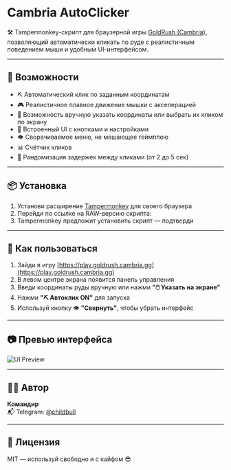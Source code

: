 # Cambria AutoClicker

🛠️ Tampermonkey-скрипт для браузерной игры [GoldRush (Cambria)](https://play.goldrush.cambria.gg), позволяющий автоматически кликать по руде с реалистичным поведением мыши и удобным UI-интерфейсом.

---

## 🚀 Возможности

- ⛏️ Автоматический клик по заданным координатам
- 🎮 Реалистичное плавное движение мышки с акселерацией
- 🎯 Возможность вручную указать координаты или выбрать их кликом по экрану
- 🧩 Встроенный UI с кнопками и настройками
- 👁️ Сворачиваемое меню, не мешающее геймплею
- 📊 Счётчик кликов
- 🔁 Рандомизация задержек между кликами (от 2 до 5 сек)

---

## 📦 Установка

1. Установи расширение [Tampermonkey](https://www.tampermonkey.net/) для своего браузера
2. Перейди по ссылке на RAW-версию скрипта:
3. Tampermonkey предложит установить скрипт — подтверди

---

## 🧠 Как пользоваться

1. Зайди в игру [https://play.goldrush.cambria.gg](https://play.goldrush.cambria.gg)
2. В левом центре экрана появится панель управления
3. Введи координаты руды вручную или нажми **"🖱️ Указать на экране"**
4. Нажми **"⛏️ Автоклик ON"** для запуска
5. Используй кнопку 👁️ **"Свернуть"**, чтобы убрать интерфейс

---

## 📷 Превью интерфейса

![UI Preview](https://i.imgur.com/U2hQT3O.png)

---

## 🧑‍💻 Автор

**Командир**  
📬 Telegram: [@childbull](https://t.me/childbull)

---

## 📜 Лицензия

MIT — используй свободно и с кайфом 😎
